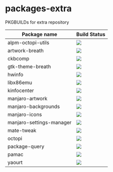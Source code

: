 # packages-extra
PKGBUILDs for extra repository

| Package name | Build Status |
| ------------ | ------------ |
| alpm-octopi-utils   | ![](http://159.65.88.73:8080/view/Extra/job/alpm-octopi-utils/badge/icon) |
| artwork-breath  | ![](http://159.65.88.73:8080/view/Extra/job/artwork-breath/badge/icon) |
| ckbcomp | ![](http://159.65.88.73:8080/view/Extra/job/ckbcomp/badge/icon) |
| gtk-theme-breath | ![](http://159.65.88.73:8080/view/Extra/job/gtk-theme-breath/badge/icon) |
| hwinfo | ![](http://159.65.88.73:8080/view/Extra/job/hwinfo/badge/icon) |
| libx86emu | ![](http://159.65.88.73:8080/view/Extra/job/libx86emu/badge/icon) |
| kinfocenter | ![](http://159.65.88.73:8080/view/Extra/job/kinfocenter/badge/icon) |
| manjaro-artwork | ![](http://159.65.88.73:8080/view/Extra/job/manjaro-artwork/badge/icon) |
| manjaro-backgrounds | ![](http://159.65.88.73:8080/view/Extra/job/manjaro-backgrounds/badge/icon) |
| manjaro-icons | ![](http://159.65.88.73:8080/view/Extra/job/manjaro-icons/badge/icon) |
| manjaro-settings-manager | ![](http://159.65.88.73:8080/view/Extra/job/manjaro-settings-manager/badge/icon) |
| mate-tweak | ![](http://159.65.88.73:8080/view/Extra/job/mate-tweak/badge/icon) |
| octopi | ![](http://159.65.88.73:8080/view/Extra/job/octopi/badge/icon) |
| package-query | ![](http://159.65.88.73:8080/view/Extra/job/package-query/badge/icon) |
| pamac | ![](http://159.65.88.73:8080/view/Extra/job/pamac/badge/icon) |
| yaourt | ![](http://159.65.88.73:8080/view/Extra/job/yaourt/badge/icon) |
